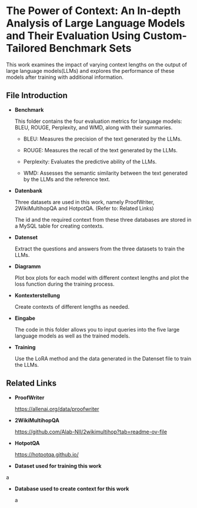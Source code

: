# The Power of Context: An In-depth Analysis of Large Language Models and Their Evaluation Using Custom-Tailored Benchmark Sets

This work examines the impact of varying context lengths on the output of large language models(LLMs) and explores the performance of these models after training with additional information.

## File Introduction

+ **Benchmark**

  This folder contains the four evaluation metrics for language models: BLEU, ROUGE, Perplexity, and WMD, along with their summaries.

  + BLEU: Measures the precision of the text generated by the LLMs.
  
  + ROUGE: Measures the recall of the text generated by the LLMs.
  
  + Perplexity: Evaluates the predictive ability of the LLMs.
  
  + WMD: Assesses the semantic similarity between the text generated by the LLMs and the reference text.

+ **Datenbank**

  Three datasets are used in this work, namely ProofWriter, 2WikiMultihopQA and HotpotQA. (Refer to: Related Links)

  The id and the required context from these three databases are stored in a MySQL table for creating contexts.

+ **Datenset**

  Extract the questions and answers from the three datasets to train the LLMs.

+ **Diagramm**

  Plot box plots for each model with different context lengths and plot the loss function during the training process.

+ **Kontexterstellung**

  Create contexts of different lengths as needed.

+ **Eingabe**

  The code in this folder allows you to input queries into the five large language models as well as the trained models.

+ **Training**

  Use the LoRA method and the data generated in the Datenset file to train the LLMs.

## Related Links

+ **ProofWriter**

  https://allenai.org/data/proofwriter

+ **2WikiMultihopQA**

  https://github.com/Alab-NII/2wikimultihop?tab=readme-ov-file

+ **HotpotQA**

  https://hotpotqa.github.io/

+ **Dataset used for training this work**

a

+ **Database used to create context for this work**

  a
